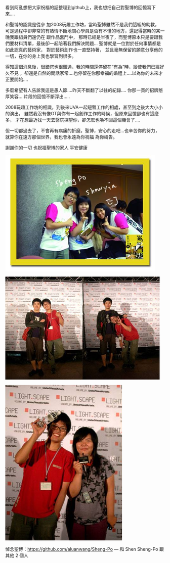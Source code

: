 看到阿亂想把大家祝福的話整理到github上，我也想把自己對聖博的回憶寫下來....

和聖博的認識是從參 加2008玩趣工作坊，當時聖博雖然不是我們這組的助教，
可是過程中卻非常的有熱情不斷地關心學員是否有不懂的地方，還記得當時的某一晚我跟組員們還仍在 跟作品奮鬥中，
那時已經是半夜了，而聖博原本只是要跟我們要材料清單，最後卻一起陪著我們解決問題...
聖博就是一位對於任何事情都是如此認真的藝術家， 對於藝術創作也一直堅持著，
並且毫無保留的願意分享他的一切，在你的身上我也學習到很多。

得知這個消息後，很錯愕也很難過，我的時間還停留在“有為”時，縱使我們已經好久不見
，卻還是自然的閒話家常....也停留在你那幸福的婚禮上....以為你的未來才正要開始....

多麼希望有人告訴我這是愚人節....昨天不斷翻了以往的紀錄....
你那一貫的招牌憨厚笑容....片段的回憶不斷浮出.....

2008玩趣工作坊的相識，到後來UVA一起短暫工作的相處，甚至到之後大大小小的演出，
雖然我沒有像OT與你有一起創作工作的時候，但原來回憶卻也有這麼多，
才在想最近找一天去醫院探望你，卻怎麼也喚不回這個機會了....

但一切都過去了，不會再有病痛的折磨，聖博，安心的走吧...也辛苦你的努力，
就算你在遠方那個世界，我也會永遠為你祝福 為你禱告。

謝謝你的一切
也祝福聖博的家人 平安健康

![alt tag](https://github.com/aluanwang/Sheng-Po/blob/master/img/ShowyinDai.jpg?raw=true)

![alt tag](https://github.com/aluanwang/Sheng-Po/blob/master/img/ShowyinDai_1.jpg?raw=true)

![alt tag](https://github.com/aluanwang/Sheng-Po/blob/master/img/ShowyinDai_2.jpg?raw=true)

悼念聖博：https://github.com/aluanwang/Sheng-Po — 和 Shen Sheng-Po 跟其他 2 個人
